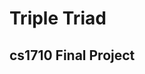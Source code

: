 # Triple Triad
## cs1710 Final Project
<!-- 

Triple Triad README
Nick Bottone, Jean-Pierre Sebastian, Robert Murray


OVERVIEW
DESIGN CHOICES
UNDERSTANDING THE MODEL


OVERVIEW:

For our project, we elected to model the card game Triple Triad in Forge. The game is based on a game-within-the-game in the Final Fantasy video game. The game board is 3x3— similar to tic-tac-toe. Two players take turns placing cards on the board until it is filled. There will always be 9 turns in Triple Triad. Players start with a deck containing 5 cards. The cards have four numbers between 1-10 inclusive corresponding to the cardinal directions. When a player places a card down a calculation is performed between adjacent card numbers. The card with the higher values wins, and the opposing card is ‘flipped’ to become under the control of the winning player. For example, there is a card in position 0,0 on the game board. It has a 3 on its east/right position. The next player places a card at position 0,1, right next to it. That card has a 5 on its west/left position. Therefore, the card in position 0,0 is ‘flipped’. (See appendix A). The person controlling more cards at the end of the game is the winner.


DESIGN CHOICES:

We chose to model our game using Full Forge in temporal mode. We have Sigs for Card, Player, and Board, as well as an abstract sig for Index. The card has fields for each of the numbers needed. The player’s fields is just a collection for a set of cards. The board has partial functions for cards and control, as well as a player1 and player2 field. Initially, we were representing the board using Integers, but instead opted to use Letters and include a function to convert to number indices when needed. This was purely to improve efficiency. We have predicates for all of the things you would expect to define our game: well-formed board, valid cards, valid players, cards being in play, Init state, p1 & p2 turns, the logic for placing and flipping cards, etc. 

Some design choices of note were the decisions in the valid cards predicate to constrain the possible numbers between -2 and 7. This was also done for efficiency as running our traces with 4-bit integers is less costly than 5 which would include -16 to 15. Our game in general is very expensive so anywhere we could save runtime we have tried to do so. Our visualizer adds 3 to each number so we still see the numbers as between 1 and 10. 

In some initial stages we were having trouble getting anything to run in the sterling visualizer because we weren’t constraining the game to end properly. We solved this by adding a progressing predicate, and then including and until statement in our traces. Progressing until game end, ensures we get a good trace without falling into an infinity run. 

There are some limitations to our model. Our finished product represents a less complicated version of the game. Normal games also include an ‘element’ category on cards which changes how it interacts with other cards. There are also rules that flip multiple cards. We have not included any of those here as Forge is barely able to scale for this simplified version of the game. Our initial goals also included increasing the size of the board or introducing more players to the game. For the reasons already discussed, this proved unrealistic in Forge given the lack of scalability to handle even the base version of the game.

UNDERSTANDING THE MODEL

Our group was able to modify the tic-tac-toe visualizer from the beginning of the semester to suit our needs for Triple Triad. Blue and Red cards denote control between players 1 and 2. A green outline appears around the most recently placed card. A yellow outline represents a card that was just flipped. If no card is flipped the yellow outline appears around the card most recently placed.

As for our results there are several properties we can prove about our base model game. We have property tests checking multiple ways in which player1 can accomplish various things in a limited number of turns. Our model indicates that player 1 cannot capture all cards in the last turn, last 2 turns, or the last 4 turns. We know that a game can be completed with no flips occurring. We know that player 1 can capture all cards, but player 2 cannot. It’s also possible for there to be a flip/capture on every turn of the game. We also have theorem tests proving that player 1 will never have left over cards, and player 2 will always have 1 card leftover.

It’s important to remember that these property tests are only proven for our simplified version of the game and may or may not be true with a game with all rules enforced.
-->
